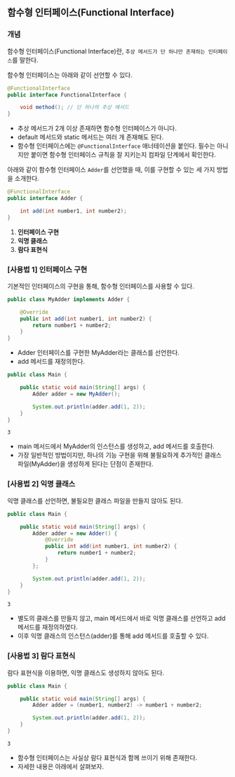 ## 함수형 인터페이스(Functional Interface)

### 개념

함수형 인터페이스(Functional Interface)란, `추상 메서드가 단 하나만 존재하는 인터페이스`를 말한다.

함수형 인터페이스는 아래와 같이 선언할 수 있다.

```java
@FunctionalInterface
public interface FunctionalInterface {

    void method(); // 단 하나의 추상 메서드
}
```

- 추상 메서드가 2개 이상 존재하면 함수형 인터페이스가 아니다.
- default 메서드와 static 메서드는 여러 개 존재해도 된다.
- 함수형 인터페이스에는 `@FunctionalInterface` 애너테이션을 붙인다. 필수는 아니지만 붙이면 함수형 인터페이스 규칙을 잘 지키는지 컴파일 단계에서 확인한다.

아래와 같이 함수형 인터페이스 `Adder`를 선언했을 때, 이를 구현할 수 있는 세 가지 방법을 소개한다.

```java
@FunctionalInterface
public interface Adder {

    int add(int number1, int number2);
}
```

1. **인터페이스 구현**
2. **익명 클래스**
3. **람다 표현식**

### [사용법 1] 인터페이스 구현

기본적인 인터페이스의 구현을 통해, 함수형 인터페이스를 사용할 수 있다.

```java
public class MyAdder implements Adder {

    @Override
    public int add(int number1, int number2) {
        return number1 + number2;
    }
}
```

- Adder 인터페이스를 구현한 MyAdder라는 클래스를 선언한다.
- add 메서드를 재정의한다.

```java
public class Main {

    public static void main(String[] args) {
        Adder adder = new MyAdder();

        System.out.println(adder.add(1, 2));
    }
}
```

```
3
```

- main 메서드에서 MyAdder의 인스턴스를 생성하고, add 메서드를 호출한다.
- 가장 일반적인 방법이지만, 하나의 기능 구현을 위해 불필요하게 추가적인 클래스 파일(MyAdder)을 생성하게 된다는 단점이 존재한다.

### [사용법 2] 익명 클래스

익명 클래스를 선언하면, 불필요한 클래스 파일을 만들지 않아도 된다.

```java
public class Main {

    public static void main(String[] args) {
        Adder adder = new Adder() {
            @Override
            public int add(int number1, int number2) {
                return number1 + number2;
            }
        };

        System.out.println(adder.add(1, 2));
    }
}
```

```
3
```

- 별도의 클래스를 만들지 않고, main 메서드에서 바로 익명 클래스를 선언하고 add 메서드를 재정의하였다.
- 이후 익명 클래스의 인스턴스(adder)를 통해 add 메서드를 호출할 수 있다.

### [사용법 3] 람다 표현식

람다 표현식을 이용하면, 익명 클래스도 생성하지 않아도 된다.

```java
public class Main {

    public static void main(String[] args) {
        Adder adder = (number1, number2) -> number1 + number2;

        System.out.println(adder.add(1, 2));
    }
}
```

```
3
```
- 함수형 인터페이스는 사실상 람다 표현식과 함께 쓰이기 위해 존재한다.
- 자세한 내용은 아래에서 살펴보자.